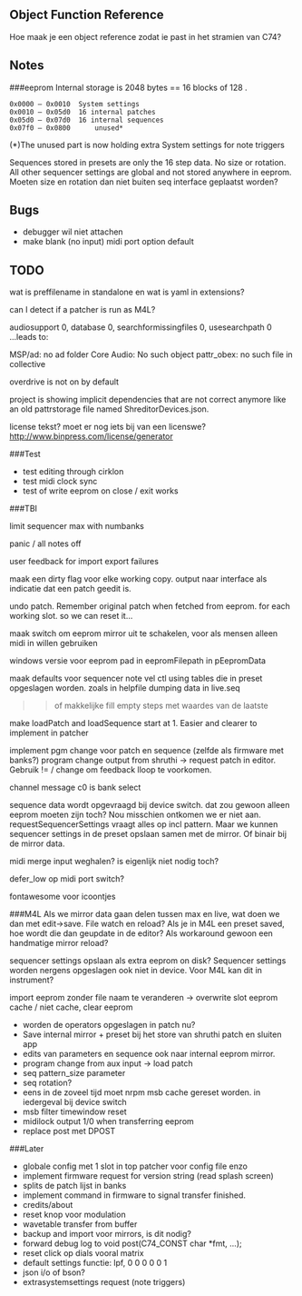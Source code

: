 Object Function Reference
------------------------
Hoe maak je een object reference zodat ie past in het stramien van C74?



Notes
-----------------------
###eeprom
Internal storage is 2048 bytes == 16 blocks of 128 .    

	0x0000 – 0x0010	 System settings   
	0x0010 – 0x05d0	 16 internal patches  
	0x05d0 – 0x07d0	 16 internal sequences  
	0x07f0 – 0x0800	 	 unused*  

(*)The unused part is now holding extra System settings for note triggers


Sequences stored in presets are only the 16 step data. No size or rotation. All other sequencer settings are global and not stored anywhere in eeprom. Moeten size en rotation dan niet buiten seq interface geplaatst worden?


Bugs
------------------
* debugger wil niet attachen
* make blank (no input) midi port option default

TODO
--------------------------

wat is preffilename in standalone en wat is yaml in extensions?

can I detect if a patcher is run as M4L?

audiosupport 0, database 0, searchformissingfiles 0, usesearchpath 0
...leads to:

MSP/ad: no ad folder
Core Audio: No such object
pattr_obex: no such file in collective

overdrive is not on by default

project is showing implicit dependencies that are not correct anymore like an old pattrstorage file named ShreditorDevices.json. 


license tekst? moet er nog iets bij van een licenswe?
http://www.binpress.com/license/generator

###Test
* test editing through cirklon
* test midi clock sync
* test of write eeprom on close / exit works

###TBI

limit sequencer max with numbanks

panic / all notes off

user feedback for import export failures

maak een dirty flag voor elke working copy. output naar interface als indicatie dat een patch geedit is.

undo patch. Remember original patch when fetched from eeprom. for each working slot. so we can reset it...

maak switch om eeprom mirror uit te schakelen, voor als mensen alleen midi in willen gebruiken 

windows versie voor eeprom pad in eepromFilepath in pEepromData

maak defaults voor sequencer note vel ctl using tables die in preset opgeslagen worden. zoals in helpfile dumping data in live.seq
>> of makkelijke fill empty steps met waardes van de laatste

make loadPatch and loadSequence start at 1. Easier and clearer to implement in patcher

implement pgm change voor patch en sequence (zelfde als firmware met banks?)
program change output from shruthi -> request patch in editor. Gebruik != / change om feedback lloop te voorkomen.

channel message c0 is bank select

sequence data wordt opgevraagd bij device switch. dat zou gewoon alleen eeprom moeten zijn toch? Nou misschien ontkomen we er niet aan. requestSequencerSettings vraagt alles op incl pattern. Maar we kunnen sequencer settings in de preset opslaan samen met de mirror. Of binair bij de mirror data.

midi merge input weghalen? is eigenlijk niet nodig toch?

defer_low op midi port switch?

fontawesome voor icoontjes

###M4L
Als we mirror data gaan delen tussen max en live, wat doen we dan met edit->save. File watch en reload? Als je in M4L een preset saved, hoe wordt die dan geupdate in de editor? Als workaround gewoon een handmatige mirror reload?

sequencer settings opslaan als extra eeprom on disk? Sequencer settings worden nergens opgeslagen ook niet in device. Voor M4L kan dit in instrument?

import eeprom zonder file naam te veranderen -> overwrite slot eeprom
cache / niet cache, clear eeprom 

* worden de operators opgeslagen in patch nu?
* Save internal mirror + preset bij het store van shruthi patch en sluiten app
* edits van parameters en sequence ook naar internal eeprom mirror. 
* program change from aux input  -> load patch
* seq pattern_size parameter
* seq rotation?
* eens in de zoveel tijd moet nrpm msb cache gereset worden. in iedergeval bij device switch
* msb filter timewindow reset
* midilock output 1/0 when transferring eeprom
* replace post met DPOST

###Later
* globale config met 1 slot in top patcher voor config file enzo
* implement firmware request for version string (read splash screen)
* splits de patch lijst in banks
* implement command in firmware to signal transfer finished.
* credits/about
* reset knop voor modulation
* wavetable transfer from buffer
* backup and import voor mirrors, is dit nodig?
* forward debug log to void post(C74_CONST char *fmt, ...);
* reset click op dials vooral matrix 
* default settings functie: lpf, 0 0 0 0 0 1
* json i/o of bson?
* extrasystemsettings request (note triggers)